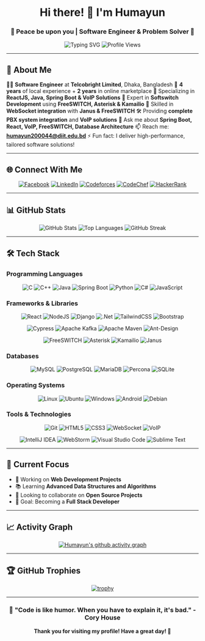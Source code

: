 <div align="center">

# Hi there! 👋 I'm Humayun
### 🌟 Peace be upon you | Software Engineer & Problem Solver 🌟

<img src="https://readme-typing-svg.herokuapp.com?font=Fira+Code&pause=1000&color=36BCF7&width=435&lines=Welcome+to+my+GitHub+Profile!;Passionate+Developer;Competitive+Programmer;Always+Learning+New+Things" alt="Typing SVG" />

<img src="https://komarev.com/ghpvc/?username=humayun2000444&label=Profile%20views&color=0e75b6&style=flat" alt="Profile Views" />

</div>

---

## 🚀 About Me

👨‍💻 **Software Engineer** at **Telcobright Limited**, Dhaka, Bangladesh
🏢 **4 years** of local experience + **2 years** in online marketplace
🌟 Specializing in **ReactJS, Java, Spring Boot & VoIP Solutions**
📡 Expert in **Softswitch Development** using **FreeSWITCH, Asterisk & Kamailio**
🔌 Skilled in **WebSocket integration** with **Janus & FreeSWITCH**
🛠️ Providing **complete PBX system integration** and **VoIP solutions**
💬 Ask me about **Spring Boot, React, VoIP, FreeSWITCH, Database Architecture**
📫 Reach me: **humayun200044@diit.edu.bd**
⚡ Fun fact: I deliver high-performance, tailored software solutions!

---

## 🌐 Connect With Me

<div align="center">

[![Facebook](https://img.shields.io/badge/Facebook-%231877F2.svg?style=for-the-badge&logo=Facebook&logoColor=white)](https://www.facebook.com/humayun.ahmed.9843)
[![LinkedIn](https://img.shields.io/badge/linkedin-%230077B5.svg?style=for-the-badge&logo=linkedin&logoColor=white)](https://www.linkedin.com/in/humayun-ahmed775/)
[![Codeforces](https://img.shields.io/badge/Codeforces-445f9d?style=for-the-badge&logo=Codeforces&logoColor=white)](https://codeforces.com/profile/humayun200044)
[![CodeChef](https://img.shields.io/badge/CodeChef-%23964B00.svg?style=for-the-badge&logo=CodeChef&logoColor=white)](https://www.codechef.com/users/humayun200044)
[![HackerRank](https://img.shields.io/badge/-Hackerrank-2EC866?style=for-the-badge&logo=HackerRank&logoColor=white)](https://www.hackerrank.com/humayun2005005)

</div>

---

## 📊 GitHub Stats

<div align="center">

<img src="https://github-readme-stats.vercel.app/api?username=humayun2000444&show_icons=true&count_private=true&theme=great-gatsby&hide_border=true&bg_color=0D1117" alt="GitHub Stats" />

<img src="https://github-readme-stats.vercel.app/api/top-langs/?username=humayun2000444&theme=great-gatsby&layout=compact&hide_border=true&bg_color=0D1117" alt="Top Languages" />

<img src="https://github-readme-streak-stats.herokuapp.com/?user=humayun2000444&theme=dark&hide_border=true&background=0D1117" alt="GitHub Streak" />

</div>

---

## 🛠️ Tech Stack

### Programming Languages
<div align="center">

![C](https://img.shields.io/badge/c-%2300599C.svg?style=for-the-badge&logo=c&logoColor=white)
![C++](https://img.shields.io/badge/c++-%2300599C.svg?style=for-the-badge&logo=c%2B%2B&logoColor=white)
![Java](https://img.shields.io/badge/java-%23ED8B00.svg?style=for-the-badge&logo=openjdk&logoColor=white)
![Spring Boot](https://img.shields.io/badge/Spring%20Boot-6DB33F?style=for-the-badge&logo=spring&logoColor=white)
![Python](https://img.shields.io/badge/python-3670A0?style=for-the-badge&logo=python&logoColor=ffdd54)
![C#](https://img.shields.io/badge/C%23-239120?style=for-the-badge&logo=c-sharp&logoColor=white)
![JavaScript](https://img.shields.io/badge/JavaScript-F7DF1E?style=for-the-badge&logo=javascript&logoColor=black)

</div>

### Frameworks & Libraries
<div align="center">

![React](https://img.shields.io/badge/react-%2320232a.svg?style=for-the-badge&logo=react&logoColor=%2361DAFB)
![NodeJS](https://img.shields.io/badge/node.js-6DA55F?style=for-the-badge&logo=node.js&logoColor=white)
![Django](https://img.shields.io/badge/django-%23092E20.svg?style=for-the-badge&logo=django&logoColor=white)
![.Net](https://img.shields.io/badge/.NET-5C2D91?style=for-the-badge&logo=.net&logoColor=white)
![TailwindCSS](https://img.shields.io/badge/tailwindcss-%2338B2AC.svg?style=for-the-badge&logo=tailwind-css&logoColor=white)
![Bootstrap](https://img.shields.io/badge/bootstrap-%23563D7C.svg?style=for-the-badge&logo=bootstrap&logoColor=white)

![Cypress](https://img.shields.io/badge/-cypress-%23E5E5E5?style=for-the-badge&logo=cypress&logoColor=058a5e)
![Apache Kafka](https://img.shields.io/badge/Apache%20Kafka-000?style=for-the-badge&logo=apachekafka)
![Apache Maven](https://img.shields.io/badge/Apache%20Maven-C71A36?style=for-the-badge&logo=Apache%20Maven&logoColor=white)
![Ant-Design](https://img.shields.io/badge/-AntDesign-%230170FE?style=for-the-badge&logo=ant-design&logoColor=white)

![FreeSWITCH](https://img.shields.io/badge/FreeSWITCH-0066CC?style=for-the-badge&logo=freeswitch&logoColor=white)
![Asterisk](https://img.shields.io/badge/Asterisk-FF6600?style=for-the-badge&logo=asterisk&logoColor=white)
![Kamailio](https://img.shields.io/badge/Kamailio-4A90E2?style=for-the-badge&logo=kamailio&logoColor=white)
![Janus](https://img.shields.io/badge/Janus-WebRTC-FF4081?style=for-the-badge&logoColor=white)

</div>

### Databases
<div align="center">

![MySQL](https://img.shields.io/badge/mysql-%2300f.svg?style=for-the-badge&logo=mysql&logoColor=white)
![PostgreSQL](https://img.shields.io/badge/postgresql-%23316192.svg?style=for-the-badge&logo=postgresql&logoColor=white)
![MariaDB](https://img.shields.io/badge/MariaDB-003545?style=for-the-badge&logo=mariadb&logoColor=white)
![Percona](https://img.shields.io/badge/Percona-%23FF6600.svg?style=for-the-badge&logo=percona&logoColor=white)
![SQLite](https://img.shields.io/badge/sqlite-%2307405e.svg?style=for-the-badge&logo=sqlite&logoColor=white)

</div>

### Operating Systems
<div align="center">

![Linux](https://img.shields.io/badge/Linux-FCC624?style=for-the-badge&logo=linux&logoColor=black)
![Ubuntu](https://img.shields.io/badge/Ubuntu-E95420?style=for-the-badge&logo=ubuntu&logoColor=white)
![Windows](https://img.shields.io/badge/Windows-0078D6?style=for-the-badge&logo=windows&logoColor=white)
![Android](https://img.shields.io/badge/Android-3DDC84?style=for-the-badge&logo=android&logoColor=white)
![Debian](https://img.shields.io/badge/Debian-D70A53?style=for-the-badge&logo=debian&logoColor=white)

</div>

### Tools & Technologies
<div align="center">

![Git](https://img.shields.io/badge/git-%23F05033.svg?style=for-the-badge&logo=git&logoColor=white)
![HTML5](https://img.shields.io/badge/html5-%23E34F26.svg?style=for-the-badge&logo=html5&logoColor=white)
![CSS3](https://img.shields.io/badge/css3-%231572B6.svg?style=for-the-badge&logo=css3&logoColor=white)
![WebSocket](https://img.shields.io/badge/WebSocket-000000?style=for-the-badge&logo=websocket&logoColor=white)
![VoIP](https://img.shields.io/badge/VoIP-Solutions-4A90E2?style=for-the-badge&logoColor=white)

![IntelliJ IDEA](https://img.shields.io/badge/IntelliJIDEA-000000.svg?style=for-the-badge&logo=intellij-idea&logoColor=white)
![WebStorm](https://img.shields.io/badge/webstorm-143?style=for-the-badge&logo=webstorm&logoColor=white&color=black)
![Visual Studio Code](https://img.shields.io/badge/Visual%20Studio%20Code-0078d7.svg?style=for-the-badge&logo=visual-studio-code&logoColor=white)
![Sublime Text](https://img.shields.io/badge/sublime_text-%23575757.svg?style=for-the-badge&logo=sublime-text&logoColor=important)

</div>

---

## 🎯 Current Focus

- 🔭 Working on **Web Development Projects**
- 📚 Learning **Advanced Data Structures and Algorithms**
- 🤝 Looking to collaborate on **Open Source Projects**
- 🎯 Goal: Becoming a **Full Stack Developer**

---

## 📈 Activity Graph

<div align="center">

[![Humayun's github activity graph](https://github-readme-activity-graph.vercel.app/graph?username=humayun2000444&theme=react-dark&hide_border=true)](https://github.com/ashutosh00710/github-readme-activity-graph)

</div>

---

## 🏆 GitHub Trophies

<div align="center">

[![trophy](https://github-profile-trophy.vercel.app/?username=humayun2000444&theme=discord&no-frame=true&row=1&column=7)](https://github.com/ryo-ma/github-profile-trophy)

</div>

---

<div align="center">

### 💫 "Code is like humor. When you have to explain it, it's bad." - Cory House

**Thank you for visiting my profile! Have a great day! 🌟**

</div>
